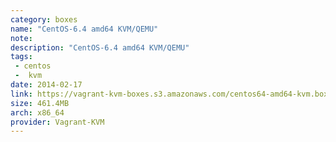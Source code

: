```yaml
---
category: boxes
name: "CentOS-6.4 amd64 KVM/QEMU"
note: 
description: "CentOS-6.4 amd64 KVM/QEMU"
tags:
 - centos
 -  kvm
date: 2014-02-17
link: https://vagrant-kvm-boxes.s3.amazonaws.com/centos64-amd64-kvm.box
size: 461.4MB
arch: x86_64
provider: Vagrant-KVM
---
```

